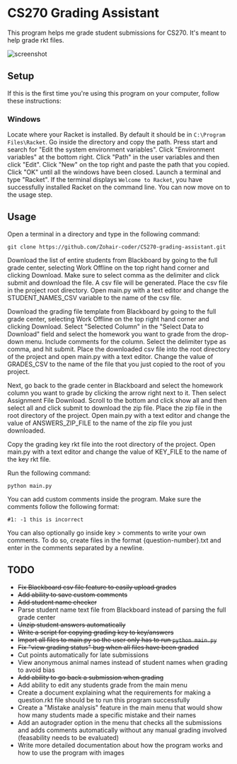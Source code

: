 # CS270 Grading Assistant

This program helps me grade student submissions for CS270. It's meant to help grade rkt files.

![screenshot](https://i.ibb.co/HY6cXLt/image.png)

## Setup

If this is the first time you're using this program on your computer, follow these instructions:

### Windows
Locate where your Racket is installed. By default it should be in `C:\Program Files\Racket`.
Go inside the directory and copy the path.
Press start and search for "Edit the system environment variables".
Click "Environment variables" at the bottom right.
Click "Path" in the user variables and then click "Edit".
Click "New" on the top right and paste the path that you copied.
Click "OK" until all the windows have been closed.
Launch a terminal and type "Racket".
If the terminal displays `Welcome to Racket`, you have successfully installed Racket on the command line. You can now move on to the usage step.

## Usage

Open a terminal in a directory and type in the following command:
```
git clone https://github.com/Zohair-coder/CS270-grading-assistant.git
```
Download the list of entire students from Blackboard by going to the full grade center, selecting Work Offline on the top right hand corner and clicking Download. Make sure to select comma as the delimiter and click submit and download the file. A csv file will be generated. Place the csv file in the project root directory. Open main.py with a text editor and change the STUDENT_NAMES_CSV variable to the name of the csv file.

Download the grading file template from Blackboard by going to the full grade center, selecting Work Offline on the top right hand corner and clicking Download. Select "Selected Column" in the "Select Data to Download" field and select the homework you want to grade from the drop-down menu. Include comments for the column. Select the delimiter type as comma, and hit submit. Place the downloaded csv file into the root directory of the project and open main.py with a text editor. Change the value of GRADES_CSV to the name of the file that you just copied to the root of you project.

Next, go back to the grade center in Blackboard and select the homework column you want to grade by clicking the arrow right next to it. Then select Assignment File Download. Scroll to the bottom and click show all and then select all and click submit to download the zip file. Place the zip file in the root directory of the project. Open main.py with a text editor and change the value of ANSWERS_ZIP_FILE to the name of the zip file you just downloaded.

Copy the grading key rkt file into the root directory of the project. Open main.py with a text editor and change the value of KEY_FILE to the name of the key rkt file.

Run the following command:
```
python main.py
```

You can add custom comments inside the program. Make sure the comments follow the following format:
```
#1: -1 this is incorrect
```
You can also optionally go inside key > comments to write your own comments. To do so, create files in the format {question-number}.txt and enter in the comments separated by a newline.

## TODO

* ~~Fix Blackboard csv file feature to easily upload grades~~
* ~~Add ability to save custom comments~~
* ~~Add student name checker~~
* Parse student name text file from Blackboard instead of parsing the full grade center
* ~~Unzip student answers automatically~~
* ~~Write a script for copying grading key to key/answers~~
* ~~Import all files to main.py so the user only has to run `python main.py`~~
* ~~Fix "view grading status" bug when all files have been graded~~
* Cut points automatically for late submissions
* View anonymous animal names instead of student names when grading to avoid bias
* ~~Add ability to go back a submission when grading~~
* Add ability to edit any students grade from the main menu
* Create a document explaining what the requirements for making a question.rkt file should be to run this program successfully
* Create a "Mistake analysis" feature in the main menu that would show how many students made a specific mistake and their names
* Add an autograder option in the menu that checks all the submissions and adds comments automatically without any manual grading involved (feasability needs to be evaluated)
* Write more detailed documentation about how the program works and how to use the program with images
